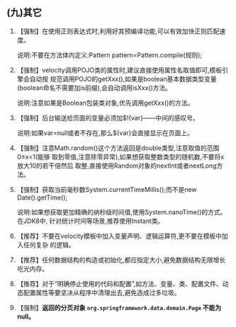## \(九\)其它

1. 【强制】在使用正则表达式时,利用好其预编译功能,可以有效加快正则匹配速度。

	说明:不要在方法体内定义:Pattern pattern=Pattern.compile\(规则\);

2. 【强制】velocity调用POJO类的属性时,建议直接使用属性名取值即可,模板引擎会自动按 规范调用POJO的getXxx\(\),如果是boolean基本数据类型变量\(boolean命名不需要加is前缀\),会自动调用isXxx\(\)方法。 
 
   说明:注意如果是Boolean包装类对象,优先调用getXxx\(\)的方法。

3. 【强制】后台输送给页面的变量必须加$!{var}——中间的感叹号。

	说明:如果var=null或者不存在,那么${var}会直接显示在页面上。

4. 【强制】注意Math.random\(\)这个方法返回是double类型,注意取值的范围0≤x&lt;1\(能够 取到零值,注意除零异常\),如果想获取整数类型的随机数,不要将x放大10的若干倍然后 取整,直接使用Random对象的nextInt或者nextLong方法。

5. 【强制】获取当前毫秒数System.currentTimeMillis\(\);而不是new Date\(\).getTime\(\);

	说明:如果想获取更加精确的纳秒级时间值,使用System.nanoTime\(\)的方式。在JDK8中, 针对统计时间等场景,推荐使用Instant类。

6. 【推荐】不要在velocity模板中加入变量声明、逻辑运算符,更不要在模板中加入任何复杂 的逻辑。

7. 【推荐】任何数据结构的构造或初始化,都应指定大小,避免数据结构无限增长吃光内存。

8. 【推荐】对于“明确停止使用的代码和配置”,如方法、变量、类、配置文件、动态配置属性等要坚决从程序中清理出去,避免造成过多垃圾。

9. 【强制】__返回的分页对象 `org.springframework.data.domain.Page` 不能为 null。__



